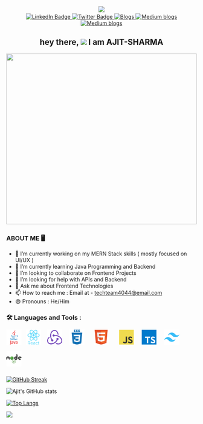 <div id="header" align="center">
  <img src="https://media.giphy.com/media/M9gbBd9nbDrOTu1Mqx/giphy.gif" width="100"/>
</div>

<div id="badges" align="center">
  <a href="https://linkedin.com/in/itsajitsharma">
    <img src="https://img.shields.io/badge/LinkedIn-blue?style=for-the-badge&logo=linkedin&logoColor=white" alt="LinkedIn Badge"/>
  </a>
 
  <a href="https://twitter.com/#">
    <img src="https://img.shields.io/badge/Twitter-blue?style=for-the-badge&logo=twitter&logoColor=white" alt="Twitter Badge"/>
  </a>
  
  <a href="https://hashnode.com/@itsAjitSharma">
    <img src="https://img.shields.io/badge/Hashnode-2962FF?style=for-the-badge&logo=hashnode&logoColor=white" alt="Blogs"/>
  </a>
  
   <a href="https://medium.com/@itsAjitSharma">
    <img src="https://img.shields.io/badge/Medium-12100E?style=for-the-badge&logo=medium&logoColor=white" alt="Medium blogs"/>
  </a>
  
   <a href="https://www.instagram.com/its.ajit.sharma">
    <img src="https://img.shields.io/badge/Instagram-E4405F?style=for-the-badge&logo=instagram&logoColor=white" alt="Medium blogs"/>
  </a>
</div>

<h2 align="center">
  hey there,
  <img src="https://media.giphy.com/media/hvRJCLFzcasrR4ia7z/giphy.gif" width="30px"/>
 I am AJIT-SHARMA
</h2>

<div align="center">
  <img src="https://media.giphy.com/media/dWesBcTLavkZuG35MI/giphy.gif" width="100%" height="450"/>
</div>

### 

###  ABOUT ME 🖥

- 🔭 I’m currently working on my MERN Stack skills ( mostly focused on UI/UX )
- 🌱 I’m currently learning Java Programming and Backend 
- 👯 I’m looking to collaborate on Frontend Projects
- 🤔 I’m looking for help with APIs and Backend
- 💬 Ask me about Frontend Technologies
- 📫 How to reach me :  Email at - techteam4044@email.com
- 😄 Pronouns  : He/Him

###

### :hammer_and_wrench: Languages and Tools :


<div>

  <img src="https://github.com/devicons/devicon/blob/master/icons/java/java-original-wordmark.svg" title="Java" alt="Java" width="40" height="40"/>&nbsp;&nbsp;
  <img src="https://github.com/devicons/devicon/blob/master/icons/react/react-original-wordmark.svg" title="React" alt="React" width="40" height="40"/>&nbsp;&nbsp;&nbsp;
  <img src="https://github.com/devicons/devicon/blob/master/icons/redux/redux-original.svg" title="Redux" alt="Redux " width="40" height="40"/>&nbsp;&nbsp;&nbsp;&nbsp;
  <img src="https://github.com/devicons/devicon/blob/master/icons/css3/css3-plain-wordmark.svg"  title="CSS3" alt="CSS" width="40" height="40"/>&nbsp;&nbsp;&nbsp;&nbsp;&nbsp;
  <img src="https://github.com/devicons/devicon/blob/master/icons/html5/html5-original.svg" title="HTML5" alt="HTML" width="40" height="40"/>&nbsp;&nbsp;&nbsp;&nbsp;&nbsp;&nbsp;
  <img src="https://github.com/devicons/devicon/blob/master/icons/javascript/javascript-original.svg" title="JavaScript" alt="JavaScript" width="40" height="40"/>&nbsp;&nbsp;&nbsp;&nbsp;
  <img src="https://github.com/devicons/devicon/blob/master/icons/typescript/typescript-original.svg" title="Typescript" alt="Typescript" width="40" height="40"/>&nbsp;&nbsp;&nbsp;&nbsp;
  <img src="https://github.com/devicons/devicon/blob/master/icons/tailwindcss/tailwindcss-original.svg" 
     title="Tailwind CSS" alt="Tailwind CSS" width="40" height="40"/>

  <img src="https://github.com/devicons/devicon/blob/master/icons/nodejs/nodejs-original-wordmark.svg" title="NodeJS" alt="NodeJS" width="40" height="40"/>&nbsp;
</div>

###

 [![GitHub Streak](https://github-readme-streak-stats.herokuapp.com?user=ajit-sharmaGH&theme=dark&mode=weekly&card_width=490)](https://git.io/streak-stats)
 
 ![Ajit's GitHub stats](https://github-readme-stats.vercel.app/api?username=ajit-sharmaGH&show_icons=true&theme=radical)
 
 [![Top Langs](https://github-readme-stats.vercel.app/api/top-langs/?username=ajit-sharmaGH&layout=compact&theme=vision-friendly-dark)](https://github.com/anuraghazra/github-readme-stats)

 
 ![](https://komarev.com/ghpvc/?username=ajit-sharamGH&color=orange&show_icons=true&theme=radical)

 
